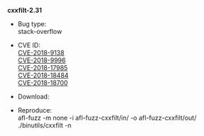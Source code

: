 **cxxfilt-2.31**
* Bug type:     
stack-overflow       
* CVE ID:      
[CVE-2018-9138](https://cve.mitre.org/cgi-bin/cvename.cgi?name=CVE-2018-9138)           
[CVE-2018-9996](https://cve.mitre.org/cgi-bin/cvename.cgi?name=CVE-2018-9996)         
[CVE-2018-17985](https://cve.mitre.org/cgi-bin/cvename.cgi?name=CVE-2018-17985)         
[CVE-2018-18484](https://cve.mitre.org/cgi-bin/cvename.cgi?name=CVE-2018-18484)       
[CVE-2018-18700](https://cve.mitre.org/cgi-bin/cvename.cgi?name=CVE-2018-18700)          
* Download:

* Reproduce:      
afl-fuzz -m none -i afl-fuzz-cxxfilt/in/ -o afl-fuzz-cxxfilt/out/ ./binutils/cxxfilt -n    
